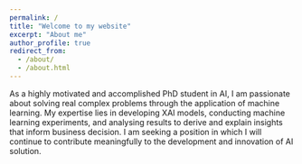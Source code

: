 ```yaml
---
permalink: /
title: "Welcome to my website"
excerpt: "About me"
author_profile: true
redirect_from: 
  - /about/
  - /about.html
---
```


As a highly motivated and accomplished PhD student in AI, I am passionate about solving real complex problems through
the application of machine learning. My expertise lies in developing XAI models, conducting machine learning experiments,
and analysing results to derive and explain insights that inform business decision. I am seeking a position in which I
will continue to contribute meaningfully to the development and innovation of AI solution. 